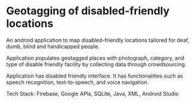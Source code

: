 # Geotagging of disabled-friendly locations

An android application to map disabled-friendly locations tailored for deaf, dumb, blind and handicapped people.

Application populates geotagged places with photograph, category, and type of disable friendly facility by collecting data through crowdsourcing.  

Application has disabled friendly interface. It has functionalities such as speech recognition, text-to-speech, and voice navigation.

Tech Stack: Firebase, Google APIs, SQLite, Java, XML, Android Studio
